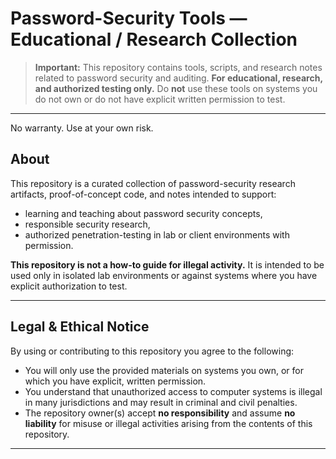# Password-Security Tools — Educational / Research Collection

> **Important:** This repository contains tools, scripts, and research notes related to password security and auditing. **For educational, research, and authorized testing only.** Do **not** use these tools on systems you do not own or do not have explicit written permission to test.

---
No warranty.
Use at your own risk.
## About

This repository is a curated collection of password-security research artifacts, proof-of-concept code, and notes intended to support:
- learning and teaching about password security concepts,
- responsible security research,
- authorized penetration-testing in lab or client environments with permission.

**This repository is not a how-to guide for illegal activity.** It is intended to be used only in isolated lab environments or against systems where you have explicit authorization to test.

---

## Legal & Ethical Notice

By using or contributing to this repository you agree to the following:
- You will only use the provided materials on systems you own, or for which you have explicit, written permission.
- You understand that unauthorized access to computer systems is illegal in many jurisdictions and may result in criminal and civil penalties.
- The repository owner(s) accept **no responsibility** and assume **no liability** for misuse or illegal activities arising from the contents of this repository.

---


